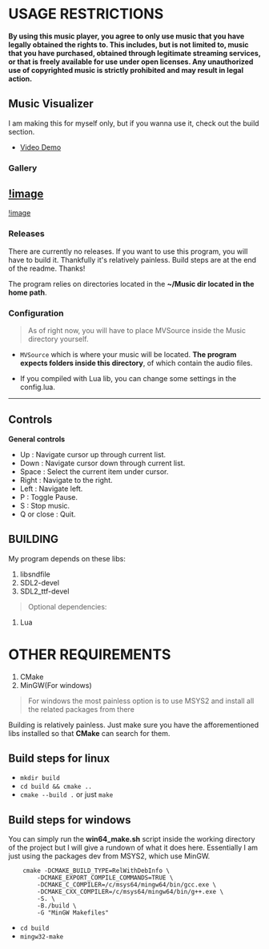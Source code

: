 
# USAGE RESTRICTIONS
 
**By using this music player, you agree to only use music that you have legally obtained the rights to. This includes, but is not limited to, music that you have purchased, obtained through legitimate streaming services, or that is freely available for use under open licenses. Any unauthorized use of copyrighted music is strictly prohibited and may result in legal action.**

## Music Visualizer
I am making this for myself only, but if you wanna use it, check out the build section. 

 - [Video Demo](https://www.youtube.com/watch?v=1nbQFn9GrdY)

### Gallery

[!image]("example/desktop1.png")
---
[!image]("example/desktop2.png")

### Releases
There are currently no releases. If you want to use this program, you will have to build it. Thankfully it's relatively painless. Build steps are at the end of the readme. Thanks!
 
The program relies on directories located in the **~/Music dir located in the home path**.


### Configuration

> As of right now, you will have to place MVSource inside the Music directory yourself.
- ```MVSource``` which is where your music will be located. **The program expects folders inside this directory**, of which contain the audio files.

- If you compiled with Lua lib, you can change some settings in the config.lua.
---

## Controls
**General controls**

- Up : Navigate cursor up through current list.
- Down : Navigate cursor down through current list.
- Space : Select the current item under cursor.
- Right : Navigate to the right.
- Left : Navigate left.
- P : Toggle Pause.
- S : Stop music.
- Q or close : Quit.

## BUILDING
My program depends on these libs:

1. libsndfile
2. SDL2-devel
3. SDL2_ttf-devel

> Optional dependencies:

1. Lua

# OTHER REQUIREMENTS
1. CMake
2. MinGW(For windows)

> For windows the most painless option is to use MSYS2 and install all the related packages from there

Building is relatively painless. Just make sure you have the afforementioned libs installed so that **CMake** can search for them.

## Build steps for linux
- ```mkdir build```
- ```cd build && cmake ..```
- ```cmake --build .``` or just ```make```

## Build steps for windows
You can simply run the **win64_make.sh** script inside the working directory of the project but I will give a rundown of what it does here.
Essentially I am just using the packages dev from MSYS2, which use MinGW.

```
    cmake -DCMAKE_BUILD_TYPE=RelWithDebInfo \
        -DCMAKE_EXPORT_COMPILE_COMMANDS=TRUE \
        -DCMAKE_C_COMPILER=/c/msys64/mingw64/bin/gcc.exe \
        -DCMAKE_CXX_COMPILER=/c/msys64/mingw64/bin/g++.exe \
        -S. \
        -B./build \
        -G "MinGW Makefiles"
```


- ```cd build```
- ```mingw32-make```







